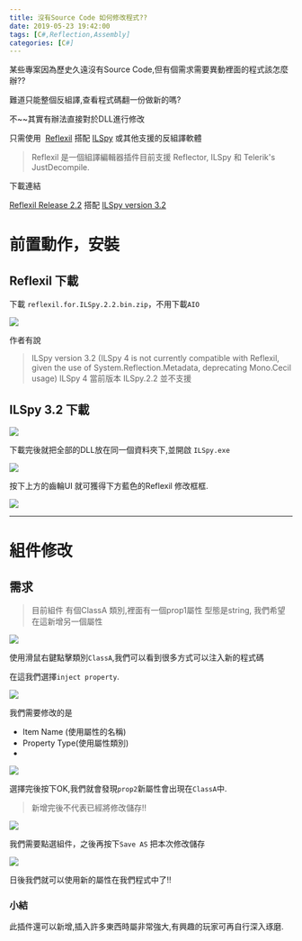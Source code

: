 ```yaml
---
title: 沒有Source Code 如何修改程式??
date: 2019-05-23 19:42:00
tags: [C#,Reflection,Assembly]
categories: [C#]
---
```

某些專案因為歷史久遠沒有Source Code,但有個需求需要異動裡面的程式該怎麼辦??

難道只能整個反組譯,查看程式碼翻一份做新的嗎?

不~~其實有辦法直接對於DLL進行修改

只需使用  [Reflexil](https://github.com/sailro/Reflexil) 搭配 [ILSpy](https://github.com/icsharpcode/ILSpy) 或其他支援的反組譯軟體 


> Reflexil 是一個組譯編輯器插件目前支援 Reflector, ILSpy 和 Telerik's JustDecompile.

下載連結

[Reflexil Release 2.2](https://github.com/sailro/Reflexil/releases/tag/v2.2) 搭配 [ILSpy version 3.2](https://github.com/icsharpcode/ILSpy/releases/tag/v3.2.0) 

# 前置動作，安裝

## Reflexil 下載

下載 `reflexil.for.ILSpy.2.2.bin.zip`，不用下載`AIO`

![](https://dotblogsfile.blob.core.windows.net/user/九桃/68939397-ab27-4f33-9bff-a6e1fe570acb/1545445075_84536.png)

作者有說

> ILSpy version 3.2 (ILSpy 4 is not currently compatible with Reflexil, given the use of System.Reflection.Metadata, deprecating Mono.Cecil usage)
ILSpy 4 當前版本 ILSpy.2.2 並不支援

## ILSpy 3.2 下載

![](https://dotblogsfile.blob.core.windows.net/user/九桃/68939397-ab27-4f33-9bff-a6e1fe570acb/1545445185_3282.png)

下載完後就把全部的DLL放在同一個資料夾下,並開啟 `ILSpy.exe`

![](https://dotblogsfile.blob.core.windows.net/user/九桃/68939397-ab27-4f33-9bff-a6e1fe570acb/1545445435_24298.png)

按下上方的齒輪UI 就可獲得下方藍色的Reflexil 修改框框.

![](https://dotblogsfile.blob.core.windows.net/user/九桃/68939397-ab27-4f33-9bff-a6e1fe570acb/1545445493_79646.png)

-----

# 組件修改

## 需求

> 目前組件 有個ClassA 類別,裡面有一個prop1屬性 型態是string, 我們希望在這新增另一個屬性

![](https://dotblogsfile.blob.core.windows.net/user/九桃/68939397-ab27-4f33-9bff-a6e1fe570acb/1545446072_21457.png)


使用滑鼠右鍵點擊類別`ClassA`,我們可以看到很多方式可以注入新的程式碼

在這我們選擇`inject property`. 

![](https://dotblogsfile.blob.core.windows.net/user/九桃/68939397-ab27-4f33-9bff-a6e1fe570acb/1545446266_25885.png)


我們需要修改的是

* Item Name (使用屬性的名稱)
* Property Type(使用屬性類別)
* 
![](https://dotblogsfile.blob.core.windows.net/user/九桃/68939397-ab27-4f33-9bff-a6e1fe570acb/1545446422_66604.png)


選擇完後按下OK,我們就會發現`prop2`新屬性會出現在`ClassA`中.

> 新增完後不代表已經將修改儲存!!

![](https://dotblogsfile.blob.core.windows.net/user/九桃/68939397-ab27-4f33-9bff-a6e1fe570acb/1545446504_58205.png)

我們需要點選組件，之後再按下`Save AS` 把本次修改儲存


![](https://dotblogsfile.blob.core.windows.net/user/九桃/68939397-ab27-4f33-9bff-a6e1fe570acb/1545446789_43637.png)

日後我們就可以使用新的屬性在我們程式中了!!

### 小結

此插件還可以新增,插入許多東西時屬非常強大,有興趣的玩家可再自行深入琢磨.


